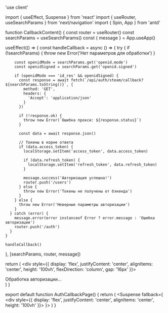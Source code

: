 'use client'

import { useEffect, Suspense } from 'react'
import { useRouter, useSearchParams } from 'next/navigation'
import { Spin, App } from 'antd'

function CallbackContent() {
  const router = useRouter()
  const searchParams = useSearchParams()
  const { message } = App.useApp()

  useEffect(() => {
    const handleCallback = async () => {
      try {
        if (!searchParams) {
          throw new Error('Нет параметров для обработки')
        }

        const openidMode = searchParams.get('openid.mode')
        const openidSigned = searchParams.get('openid.signed')

        if (openidMode === 'id_res' && openidSigned) {
          const response = await fetch(`/api/auth/steam/callback?${searchParams.toString()}`, {
            method: 'GET',
            headers: {
              'Accept': 'application/json'
            }
          })

          if (!response.ok) {
            throw new Error(`Ошибка прокси: ${response.status}`)
          }

          const data = await response.json()

          // Токены в корне ответа
          if (data.access_token) {
            localStorage.setItem('access_token', data.access_token)

            if (data.refresh_token) {
              localStorage.setItem('refresh_token', data.refresh_token)
            }

            message.success('Авторизация успешна!')
            router.push('/users')
          } else {
            throw new Error('Токены не получены от бэкенда')
          }
        } else {
          throw new Error('Неверные параметры авторизации')
        }
      } catch (error) {
        message.error(error instanceof Error ? error.message : 'Ошибка авторизации')
        router.push('/auth')
      }
    }

    handleCallback()
  }, [searchParams, router, message])

  return (
    <div style={{
      display: 'flex',
      justifyContent: 'center',
      alignItems: 'center',
      height: '100vh',
      flexDirection: 'column',
      gap: '16px'
    }}>
      <Spin size='large' />
      <div>Обработка авторизации...</div>
    </div>
  )
}

export default function AuthCallbackPage() {
  return (
    <App>
      <Suspense fallback={
        <div style={{
          display: 'flex',
          justifyContent: 'center',
          alignItems: 'center',
          height: '100vh'
        }}>
          <Spin size='large' />
        </div>
      }>
        <CallbackContent />
      </Suspense>
    </App>
  )
}